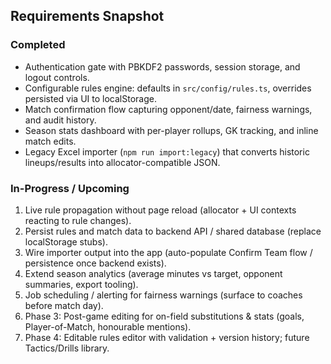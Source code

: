 ## Requirements Snapshot

### Completed

- Authentication gate with PBKDF2 passwords, session storage, and logout controls.
- Configurable rules engine: defaults in `src/config/rules.ts`, overrides persisted via UI to localStorage.
- Match confirmation flow capturing opponent/date, fairness warnings, and audit history.
- Season stats dashboard with per-player rollups, GK tracking, and inline match edits.
- Legacy Excel importer (`npm run import:legacy`) that converts historic lineups/results into allocator-compatible JSON.

### In-Progress / Upcoming

1. Live rule propagation without page reload (allocator + UI contexts reacting to rule changes).
2. Persist rules and match data to backend API / shared database (replace localStorage stubs).
3. Wire importer output into the app (auto-populate Confirm Team flow / persistence once backend exists).
4. Extend season analytics (average minutes vs target, opponent summaries, export tooling).
5. Job scheduling / alerting for fairness warnings (surface to coaches before match day).
6. Phase 3: Post-game editing for on-field substitutions & stats (goals, Player-of-Match, honourable mentions).
7. Phase 4: Editable rules editor with validation + version history; future Tactics/Drills library.
